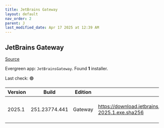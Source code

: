 ```yaml
---
title: JetBrains Gateway
layout: default
nav_order: 2
parent: J
last_modified_date: Apr 17 2025 at 12:39 AM
---
```


## JetBrains Gateway

[Source](https://www.jetbrains.com/)

Evergreen app: `JetBrainsGateway`. Found **1** installer.

Last check: 🟢

| Version | Build         | Edition | Sha256                                                                         | Date      | Size      | Type | URI                                                                                                                                                |
| ------- | ------------- | ------- | ------------------------------------------------------------------------------ | --------- | --------- | ---- | -------------------------------------------------------------------------------------------------------------------------------------------------- |
| 2025.1  | 251.23774.441 | Gateway | https://download.jetbrains.com/idea/gateway/JetBrainsGateway-2025.1.exe.sha256 | 16/4/2025 | 234488088 | exe  | [https://download.jetbrains.com/idea/gateway/JetBrainsGateway-2025.1.exe](https://download.jetbrains.com/idea/gateway/JetBrainsGateway-2025.1.exe) |
